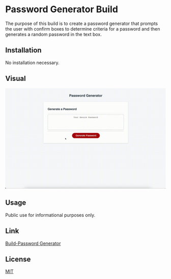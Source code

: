 # Password Generator Build

The purpose of this build is to create a password generator that prompts the user with confirm boxes to determine criteria for a password and then generates a random password in the text box. 

## Installation

No installation necessary. 

## Visual

![Website Image](./assets/images/pwGenGIF.gif)


## Usage

Public use for informational purposes only. 

## Link

[Build-Password Generator](https://softpoachedeggs.github.io/build-password-generator/)

## License

[MIT](https://choosealicense.com/licenses/mit/)
